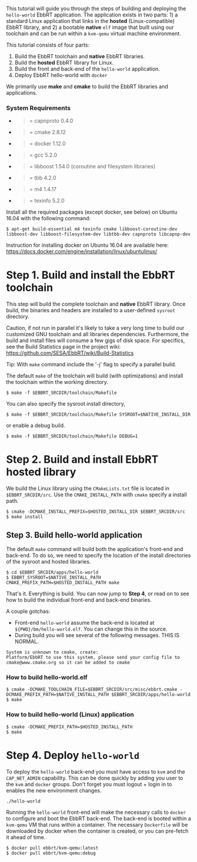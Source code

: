 This tutorial will guide you through the steps of building and deploying the `hello-world` EbbRT application. The application exists in two parts: 1) a standard Linux application that links in the __hosted__ (Linux-compatible) EbbRT library, and 2) a bootable __native__ `elf` image that built using our toolchain and can be run within a `kvm-qemu` virtual machine environment. 

This tutorial consists of four parts:
1. Build the EbbRT toolchain and __native__ EbbRT libraries. 
2. Build the __hosted__ EbbRT library for Linux.
3. Build the front and back-end of the `hello-world` application. 
4. Deploy EbbRT hello-world with `docker`

We primarily use **make** and **cmake** to build the EbbRT libraries and applications.

### System Requirements
* >= capnproto 0.4.0 
* >= cmake 2.8.12
* >= docker 1.12.0
* >= gcc 5.2.0
* >= libboost 1.54.0 (coroutine and filesystem libraries)
* >= tbb 4.2.0 
* >= m4 1.4.17
* >= texinfo 5.2.0

Install all the required packages (except docker, see below) on Ubuntu 16.04 with the following command:
```
$ apt-get build-essential m4 texinfo cmake libboost-coroutine-dev libboost-dev libboost-filesystem-dev libtbb-dev capnproto libcapnp-dev
```
Instruction for installing docker on Ubuntu 16.04 are available here: https://docs.docker.com/engine/installation/linux/ubuntulinux/

# Step 1. Build and install the EbbRT toolchain
This step will build the complete toolchain and __native__ EbbRT library. Once build, the binaries and headers are installed to a user-defined `sysroot` directory. 

Caution, if not run in parallel it's likely to take a very long time to build our customized GNU toolchain and all libraries dependencies. Furthermore, the build and install files will consume a few gigs of disk space. For specifics, see the Build Statistics page in the project wiki: https://github.com/SESA/EbbRT/wiki/Build-Statistics

Tip: With `make` command include the '-j' flag to specify a parallel build. 

The default `make` of the toolchain will build (with optimizations) and install the toolchain within the working directory.
```
$ make -f $EBBRT_SRCDIR/toolchain/Makefile
```

You can also specify the sysroot install directory,
```
$ make -f $EBBRT_SRCDIR/toolchain/Makefile SYSROOT=$NATIVE_INSTALL_DIR 
```
or enable a debug build.
```
$ make -f $EBBRT_SRCDIR/toolchain/Makefile DEBUG=1
```


# Step 2. Build and install EbbRT hosted library 
We build the Linux library using the `CMakeLists.txt` file is located in `$EBBRT_SRCDIR/src`. Use the `CMAKE_INSTALL_PATH` with `cmake` specify a install path.
```
$ cmake -DCMAKE_INSTALL_PREFIX=$HOSTED_INSTALL_DIR $EBBRT_SRCDIR/src
$ make install
```

## Step 3. Build hello-world application
The default `make` command will build both the application's front-end and back-end. To do so, we need to specify the location of the install directories of the sysroot and hosted libraries. 
```
$ cd $EBBRT_SRCDIR/apps/hello-world
$ EBBRT_SYSROOT=$NATIVE_INSTALL_PATH CMAKE_PREFIX_PATH=$HOSTED_INSTALL_PATH make
```
That's it. Everything is build. You can now jump to **Step 4**, or read on to see how to build the individual front-end and back-end binaries.


A couple gotchas: 
* Front-end `hello-world` assume the back-end is located at `${PWD}/bm/hello-world.elf`. You can change this in the source.
* During build you will see several of the following messages.  THIS IS NORMAL.
```
System is unknown to cmake, create:
Platform/EbbRT to use this system, please send your config file to cmake@www.cmake.org so it can be added to cmake
```

### How to build hello-world.elf
```
$ cmake -DCMAKE_TOOLCHAIN_FILE=$EBBRT_SRCDIR/src/misc/ebbrt.cmake -DCMAKE_PREFIX_PATH=$NATIVE_INSTALL_PATH $EBBRT_SRCDIR/apps/hello-world
$ make
```

### How to build hello-world (Linux) application
```
$ cmake -DCMAKE_PREFIX_PATH=$HOSTED_INSTALL_PATH
$ make
```


# Step 4. Deploy `hello-world`
To deploy the `hello-world` back-end you must have access to `kvm` and the `CAP_NET_ADMIN` capability. This can be done quickly by adding you user to the `kvm` and `docker` groups. Don't forget you must logout + login in to enables the new environment changes. 

```
./hello-world 
```
Running the `hello-world` front-end will make the necessary calls to `docker` to configure and boot the EbbRT back-end. The back-end is booted within a `kvm-qemu` VM that runs within a container. The necessary `Dockerfile` will be downloaded by docker when the container is created, or you can pre-fetch it ahead of time.
```
$ docker pull ebbrt/kvm-qemu:latest
$ docker pull ebbrt/kvm-qemu:debug
```

